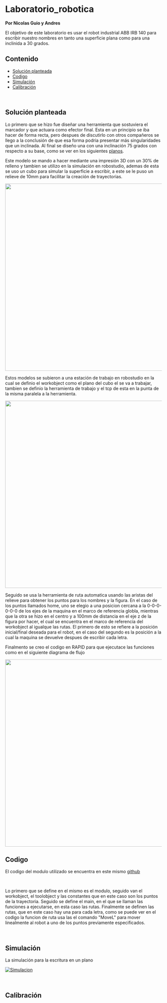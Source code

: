# Laboratorio_robotica

**Por Nicolas Guio y Andres**

El objetivo de este laboratorio es usar el robot industrial ABB IRB 140 para escribir nuestro nombres en tanto una superficie plana como para una inclinida a 30 grados.
## Contenido
- [Solución planteada](#1)
- [Codigo](#2)
- [Simulación](#3)
- [Calibración](#4)

<br>

<a id='1'></a>

## Solución planteada

Lo primero que se hizo fue diseñar una herramienta que sostuviera el marcador y que actuara como efector final. Esta en un principio se iba hacer de forma recta, pero despues de discutirlo con otros compañeros se llego a la conclusión de que esa forma podria presentar más singularidades que un inclinada.
Al final se diseño una con una inclinación 75 grados con respecto a su base, como se ver en los siguientes [planos](https://github.com/Nguiom/Laboratorio_robotica/raw/main/Lab_1/BaseMarcador.pdf).<br>

Este modelo se mando a hacer mediante una impresión 3D con un 30% de relleno y tambien se utilizo en la simulación en robostudio, ademas de esta se uso un cubo para simular la superficie a escribir, a este se le puso un relieve de 10mm para facilitar la creación de trayectorias.<br>

<img src="https://github.com/Nguiom/Laboratorio_robotica/raw/main/Lab_1/cubo.jpg" width="600">

Estos modelos se subieron a una estación de trabajo en robostudio en la cual se definio el workobject como el plano del cubo el se va a trabajar, tambien se definio la herramienta de trabajo y el tcp de esta en la punta de la misma paralela a la herramienta.<br>

<img src="https://github.com/Nguiom/Laboratorio_robotica/raw/main/Lab_1/estacion.jpg" width="600">

Seguido se usa la herramienta de ruta automatica usando las aristas del relieve para obtener los puntos para los nombres y la figura. En el caso de los puntos llamados home, uno se elegio a una posicion cercana a la 0-0-0-0-0-0 de los ejes de la maquina en el marco de referencia globla, mientras que la otra se hizo en el centro y a 100mm de distancia en el eje z de la figura por hacer, el cual se encuentra en el marco de referencia del workobject al igualque las rutas. El primero de esto se refiere a la posición inicial/final deseada para el robot, en el caso del segundo es la posición a la cual la maquina se devuelve despues de escribir cada letra.<br>

Finalmento se creo el codigo en RAPID para que ejecutace las funciones como en el siguiente diagrama de flujo

<img src="https://github.com/Nguiom/Laboratorio_robotica/raw/main/Lab_1/diagrama.jpg" width="600">

<br>
<a id='2'></a>

## Codigo

El codigo del modulo utilizado se encuentra en este mismo [github](https://github.com/Nguiom/Laboratorio_robotica/tree/main/Lab_1/Module1.mod)

<br>

Lo primero que se define en el mismo es el modulo, seguido van el workobject, el toolobject y las constantes que en este caso son los puntos de la trayectoria. Seguido se define el main, en el que se llaman las funciones a ejecutarse, en esta caso las rutas. Finalmente se definen las rutas, que en este caso hay una para cada letra, como se puede ver en el codigo la funcion de ruta usa las el comando "MoveL" para mover linealmente al robot a uno de los puntos previamente especificados.

<br>

<a id='3'></a>

## Simulación


La simulación para la escritura en un plano <br>

[![Simulacion](https://img.youtube.com/vi/ugJ9bCAlZsQ/maxresdefault.jpg)](https://youtu.be/ugJ9bCAlZsQ)


<br>
<a id='4'></a>

## Calibración

